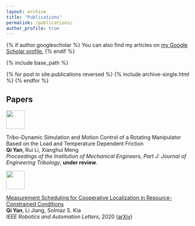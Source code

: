 ```yaml
---
layout: archive
title: "Publications"
permalink: /publications/
author_profile: true
---
```


{% if author.googlescholar %}
  You can also find my articles on <u><a href="{{author.googlescholar}}">my Google Scholar profile</a>.</u>
{% endif %}

{% include base_path %}

{% for post in site.publications reversed %}
  {% include archive-single.html %}
{% endfor %}

## Papers

<img src="https://qiyan98.github.io/images/JET2020.png" height="50">

Tribo-Dynamic Simulation and Motion Control of a Rotating Manipulator Based on the Load and Temperature Dependent Friction
<br/>
**Qi Yan**, Rui Li, Xianghui Meng
<br/>
*Proceedings of the Institution of Mechanical Engineers, Part J: Journal of Engineering Tribology*, **under review**.



<img src="https://qiyan98.github.io/images/RAL2020.png" height="50">

[Measurement Scheduling for Cooperative Localization in Resource-Constrained Conditions](https://ieeexplore.ieee.org/abstract/document/8972554)
<br/>
**Qi Yan**, Li Jiang, Solmaz S. Kia
<br/>
*IEEE Robotics and Automation Letters*, 2020 ([arXiv](https://arxiv.org/abs/1912.04709))
<br/>